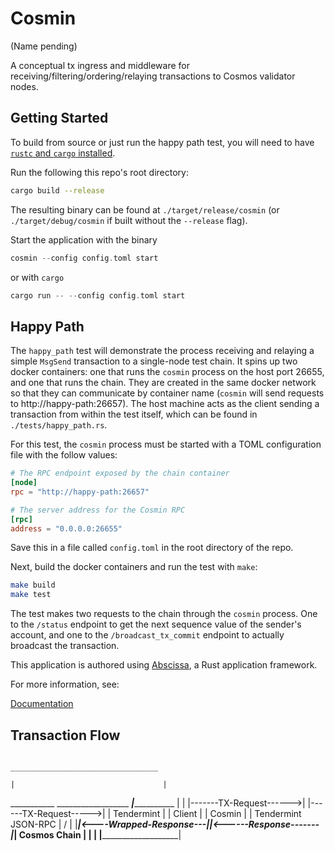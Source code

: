 # Cosmin

(Name pending)

A conceptual tx ingress and middleware for receiving/filtering/ordering/relaying transactions to Cosmos validator nodes.

## Getting Started

To build from source or just run the happy path test, you will need to have [`rustc` and `cargo` installed](https://www.rust-lang.org/learn/get-started).

Run the following this repo's root directory:

```bash
cargo build --release
```

The resulting binary can be found at `./target/release/cosmin` (or `./target/debug/cosmin` if built without the `--release` flag).

Start the application with the binary

```rust
cosmin --config config.toml start
```

or with `cargo`

```rust
cargo run -- --config config.toml start
```

## Happy Path

The `happy_path` test will demonstrate the process receiving and relaying a simple `MsgSend` transaction to a single-node test chain. It spins up two docker containers: one that runs the `cosmin` process on the host port 26655, and one that runs the chain. They are created in the same docker network so that they can communicate by container name (`cosmin` will send requests to http://happy-path:26657). The host machine acts as the client sending a transaction from within the test itself, which can be found in `./tests/happy_path.rs`.

For this test, the `cosmin` process must be started with a TOML configuration file with the follow values:

```toml
# The RPC endpoint exposed by the chain container
[node]
rpc = "http://happy-path:26657"

# The server address for the Cosmin RPC
[rpc]
address = "0.0.0.0:26655"
```

Save this in a file called `config.toml` in the root directory of the repo.

Next, build the docker containers and run the test with `make`:

```bash
make build
make test
```

The test makes two requests to the chain through the `cosmin` process. One to the `/status` endpoint to get the next sequence value of the sender's account, and one to the `/broadcast_tx_commit` endpoint to actually broadcast the transaction.


This application is authored using [Abscissa], a Rust application framework.

For more information, see:

[Documentation]

[Abscissa]: https://github.com/iqlusioninc/abscissa
[Documentation]: https://docs.rs/abscissa_core/

## Transaction Flow

                                                                                      _________________________________
                                                                                     |                                 |
 ___________                          __________________                        _____|_______________                  |
|           |-------TX-Request------>|                  |------TX-Request----->|                     |   Tendermint    |
|   Client  |                        |      Cosmin      |                      | Tendermint JSON-RPC |       /         |
|___________|<----Wrapped-Response---|__________________|<------Response-------|_____________________|  Cosmos Chain   |
                                                                                     |                                 |
                                                                                     |_________________________________|
